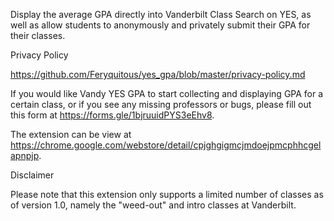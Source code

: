 Display the average GPA directly into Vanderbilt Class Search on YES, as well as allow students to anonymously and privately submit their GPA for their classes.

Privacy Policy

https://github.com/Feryquitous/yes_gpa/blob/master/privacy-policy.md

If you would like Vandy YES GPA to start collecting and displaying GPA for a certain class, or if you see any missing professors or bugs, please fill out this form at https://forms.gle/1bjruuidPYS3eEhv8.

The extension can be view at https://chrome.google.com/webstore/detail/cpjghgigmcjmdoejpmcphhcgelapnpjp.

Disclaimer

Please note that this extension only supports a limited number of classes as of version 1.0, namely the "weed-out" and intro classes at Vanderbilt.
